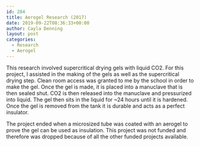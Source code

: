 ```yaml
---
id: 284
title: Aerogel Research (2017)
date: 2019-09-22T08:36:33+00:00
author: Cayla Denning
layout: post
categories:
  - Research
  - Aerogel
---
```


This research involved supercritical drying gels with liquid CO2. For this project, I assisted in the making of the gels as well as the supercritical drying step. Clean room access was granted to me by the school in order to make the gel. Once the gel is made, it is placed into a manuclave that is then sealed shut. CO2 is then released into the manuclave and pressurized into liquid. The gel then sits in the liquid for ~24 hours until it is hardened. Once the gel is removed from the tank it is durable and acts as a perfect insulator. 

The project ended when a microsized tube was coated with an aerogel to prove the gel can be used as insulation. This project was not funded and therefore was dropped because of all the other funded projects available. 

